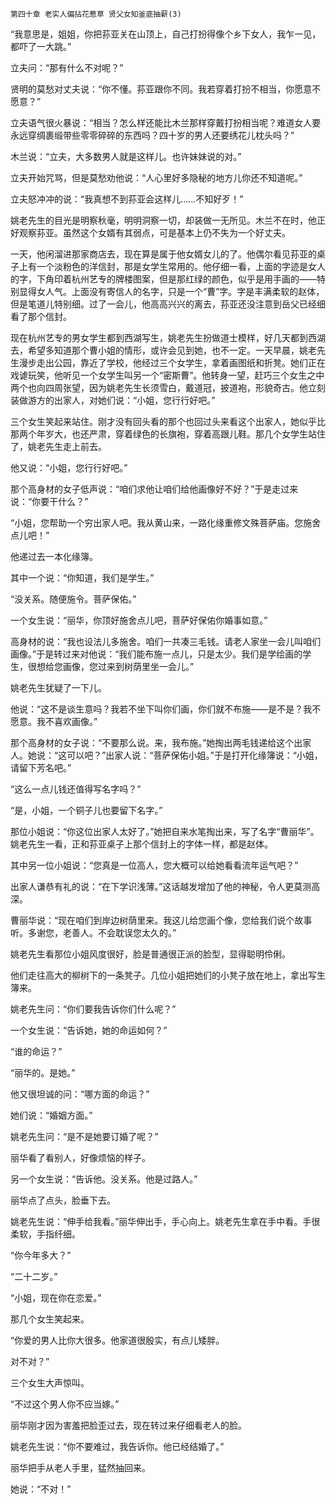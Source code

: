     第四十章 老实人偏拈花惹草 贤父女知釜底抽薪(3) 

   “我意思是，姐姐，你把荪亚关在山顶上，自己打扮得像个乡下女人，我乍一见，都吓了一大跳。”

   立夫问：“那有什么不对呢？”

   贤明的莫愁对丈夫说：“你不懂。荪亚跟你不同。我若穿着打扮不相当，你愿意不愿意？”

   立夫语气很火暴说：“相当？怎么样还能比木兰那样穿戴打扮相当呢？难道女人要永远穿绸裹缎带些零零碎碎的东西吗？四十岁的男人还要绣花儿枕头吗？”

   木兰说：“立夫，大多数男人就是这样儿。也许妹妹说的对。”

   立夫开始咒骂，但是莫愁劝他说：“人心里好多隐秘的地方儿你还不知道呢。”

   立夫怒冲冲的说：“我真想不到荪亚会这样儿……不知好歹！”

   姚老先生的目光是明察秋毫，明明洞察一切，却装做一无所见。木兰不在时，他正好观察荪亚。虽然这个女婿有其弱点，可是基本上仍不失为一个好丈夫。

   一天，他闲溜进那家商店去，现在算是属于他女婿女儿的了。他偶尔看见荪亚的桌子上有一个淡粉色的洋信封，那是女学生常用的。他仔细一看，上面的字迹是女人的字，下角印着杭州艺专的牌楼图案，但是那红绿的颜色，似乎是用手画的——特别显得女人气。上面没有寄信人的名字，只是一个“曹”字。字是丰满柔软的赵体，但是笔道儿特别细。过了一会儿，他高高兴兴的离去，荪亚还没注意到岳父已经细看了那个信封。

   现在杭州艺专的男女学生都到西湖写生，姚老先生扮做道士模样，好几天都到西湖去，希望多知道那个曹小姐的情形，或许会见到她，也不一定。一天早晨，姚老先生漫步走出公园，靠近了学校，他经过三个女学生，拿着画图纸和折凳。她们正在戏谑玩笑，他听见一个女学生叫另一个“密斯曹”。他转身一望，赶巧三个女生之中两个也向四周张望，因为姚老先生长须雪白，戴道冠，披道袍，形貌奇古。他立刻装做游方的出家人，对她们说：“小姐，您行行好吧。”

   三个女生笑起来站住。刚才没有回头看的那个也回过头来看这个出家人，她似乎比那两个年岁大，也还严肃，穿着绿色的长旗袍，穿着高跟儿鞋。那几个女学生站住了，姚老先生走上前去。

   他又说：“小姐，您行行好吧。”

   那个高身材的女子低声说：“咱们求他让咱们给他画像好不好？”于是走过来说：“你要干什么？”

   “小姐，您帮助一个穷出家人吧。我从黄山来，一路化缘重修文殊菩萨庙。您施舍点儿吧！”

   他递过去一本化缘簿。

   其中一个说：“你知道，我们是学生。”

   “没关系。随便施令。菩萨保佑。”

   一个女生说：“丽华，你顶好施舍点儿吧，菩萨好保佑你婚事如意。”

   高身材的说：“我也设法儿多施舍。咱们一共凑三毛钱。请老人家坐一会儿叫咱们画像。”于是转过来对他说：“我们能布施一点儿，只是太少。我们是学绘画的学生，很想给您画像，您过来到树荫里坐一会儿。”

   姚老先生犹疑了一下儿。

   他说：“这不是谈生意吗？我若不坐下叫你们画，你们就不布施——是不是？我不愿意。我不喜欢画像。”

   那个高身材的女子说：“不要那么说。来，我布施。”她掏出两毛钱递给这个出家人。她说：“这可以吧？”出家人说：“菩萨保佑小姐。”于是打开化缘簿说：“小姐，请留下芳名吧。”

   “这么一点儿钱还值得写名字吗？”

   “是，小姐，一个铜子儿也要留下名字。”

   那位小姐说：“你这位出家人太好了。”她把自来水笔掏出来，写了名字“曹丽华”。姚老先生一看，正和荪亚桌子上那个信封上的字体一样，都是赵体。

   其中另一位小姐说：“您真是一位高人，您大概可以给她看看流年运气吧？”

   出家人谦恭有礼的说：“在下学识浅薄。”这话越发增加了他的神秘，令人更莫测高深。

   曹丽华说：“现在咱们到岸边树荫里来。我这儿给您画个像，您给我们说个故事听。多谢您，老善人。不会耽误您太久的。”

   姚老先生看那位小姐风度很好，脸是普通很正派的脸型，显得聪明伶俐。

   他们走往高大的柳树下的一条凳子。几位小姐把她们的小凳子放在地上，拿出写生簿来。

   姚老先生问：“你们要我告诉你们什么呢？”

   一个女生说：“告诉她，她的命运如何？”

   “谁的命运？”

   “丽华的。是她。”

   他又很坦诚的问：“哪方面的命运？”

   她们说：“婚姻方面。”

   姚老先生问：“是不是她要订婚了呢？”

   丽华看了看别人，好像烦恼的样子。

   另一个女生说：“告诉他。没关系。他是过路人。”

   丽华点了点头，脸垂下去。

   姚老先生说：“伸手给我看。”丽华伸出手，手心向上。姚老先生拿在手中看。手很柔软，手指纤细。

   “你今年多大？”

   “二十二岁。”

   “小姐，现在你在恋爱。”

   那几个女生笑起来。

   “你爱的男人比你大很多。他家道很殷实，有点儿矮胖。

   对不对？”

   三个女生大声惊叫。

   “不过这个男人你不应当嫁。”

   丽华刚才因为害羞把脸歪过去，现在转过来仔细看老人的脸。

   姚老先生说：“你不要难过，我告诉你。他已经结婚了。”

   丽华把手从老人手里，猛然抽回来。

   她说：“不对！”

